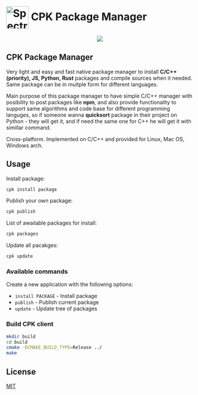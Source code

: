 # <img src="https://raw.githubusercontent.com/DEgITx/cpk/master/resources/cpk_logo.png" width="60px" align="center" alt="Spectron icon"> CPK Package Manager

<p align="center"><a href="https://github.com/DEgiTx/cpk"><img src="https://raw.githubusercontent.com/DEgITx/cpk/master/resources/cpk.png"></a></p>

## CPK Package Manager

Very light and easy and fast native package manager to install **C/C++ (priority), JS, Python, Rust** packages and compile sources when it needed. Same package can be in muitple form for different languages.

Main purpose of this package manager to have simple C/C++ manager with posibility to post packages like **npm**, and also provide functionality to support same algorithms and code base for different programming languges, so if someone wanna **quicksort** package in their project on Python - they will get it, and if need the same one for C++ he will get it with simillar command.

Cross-platform. Implemented on C/C++ and provided for Linux, Mac OS, Windows arch.

## Usage

Install package:
```sh
cpk install package
```

Publish your own package:
```sh
cpk publish
```

List of awailable packages for install:
```sh
cpk packages
```

Update all pacakges:
```sh
cpk update
```

### Available commands

Create a new application with the following options:

* `install PACKAGE` -  Install package
* `publish` - Publish current package
* `update` - Update tree of packages

### Build CPK client

```sh
mkdir build
cd build
cmake -DCMAKE_BUILD_TYPE=Release ../
make
```

## License
[MIT](https://github.com/DEgiTx/cpk/blob/master/LICENSE)